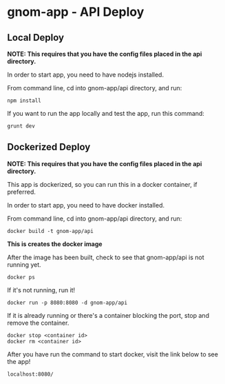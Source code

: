 # gnom-app - API Deploy #

## Local Deploy ##

**NOTE: This requires that you have the config files placed in the api directory.**

In order to start app, you need to have nodejs installed.

From command line, cd into gnom-app/api directory, and run:

    npm install

If you want to run the app locally and test the app, run this command:

    grunt dev

## Dockerized Deploy ##

**NOTE: This requires that you have the config files placed in the api directory.**

This app is dockerized, so you can run this in a docker container, if preferred.

In order to start app, you need to have docker installed.

From command line, cd into gnom-app/api directory, and run:

    docker build -t gnom-app/api

**This is creates the docker image**

After the image has been built, check to see that gnom-app/api is not running yet.

    docker ps

If it's not running, run it!

    docker run -p 8080:8080 -d gnom-app/api

If it is already running or there's a container blocking the port, stop and remove the container.

    docker stop <container id>
    docker rm <container id>

After you have run the command to start docker, visit the link below to see the app!

    localhost:8080/